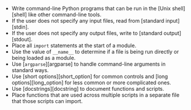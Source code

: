 -   Write command-line Python programs that can be run in the [Unix shell][shell] like other command-line tools.
-   If the user does not specify any input files, read from [standard input][stdin].
-   If the user does not specify any output files, write to [standard output][stdout].
-   Place all `import` statements at the start of a module.
-   Use the value of `__name__` to determine if a file is being run directly or being loaded as a module.
-   Use [`argparse`][argparse] to handle command-line arguments in standard ways.
-   Use [short options][short_option] for common controls and [long options][long_option] for less common or more complicated ones.
-   Use [docstrings][docstring] to document functions and scripts.
-   Place functions that are used across multiple scripts in a separate file that those scripts can import.
